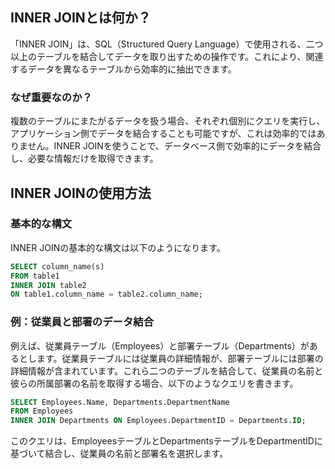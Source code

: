 ## INNER JOINとは何か？
「INNER JOIN」は、SQL（Structured Query Language）で使用される、二つ以上のテーブルを結合してデータを取り出すための操作です。これにより、関連するデータを異なるテーブルから効率的に抽出できます。

### なぜ重要なのか？
複数のテーブルにまたがるデータを扱う場合、それぞれ個別にクエリを実行し、アプリケーション側でデータを結合することも可能ですが、これは効率的ではありません。INNER JOINを使うことで、データベース側で効率的にデータを結合し、必要な情報だけを取得できます。

## INNER JOINの使用方法

### 基本的な構文
INNER JOINの基本的な構文は以下のようになります。

```sql
SELECT column_name(s)
FROM table1
INNER JOIN table2
ON table1.column_name = table2.column_name;
```

### 例：従業員と部署のデータ結合
例えば、従業員テーブル（Employees）と部署テーブル（Departments）があるとします。従業員テーブルには従業員の詳細情報が、部署テーブルには部署の詳細情報が含まれています。これら二つのテーブルを結合して、従業員の名前と彼らの所属部署の名前を取得する場合、以下のようなクエリを書きます。

```sql
SELECT Employees.Name, Departments.DepartmentName
FROM Employees
INNER JOIN Departments ON Employees.DepartmentID = Departments.ID;
```

このクエリは、EmployeesテーブルとDepartmentsテーブルをDepartmentIDに基づいて結合し、従業員の名前と部署名を選択します。